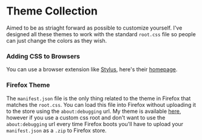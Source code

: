 # Theme Collection
Aimed to be as striaght forward as possible to customize yourself.
I've designed all these themes to work with the standard `root.css` file so people can just change the colors as they wish.
### Adding CSS to Browsers
You can use a browser extension like [Stylus](https://addons.mozilla.org/en-CA/firefox/addon/styl-us/), here's their [homepage](https://add0n.com/stylus.html).
### Firefox Theme
The `manifest.json` file is the only thing related to the theme in Firefox that matches the `root.css`. You can load this file into Firefox without uploading it to the store
using the `about:debugging` url. My theme is available [here](https://addons.mozilla.org/en-US/firefox/addon/poeko-theme/), however if you use a custom css root and don't want
to use the `about:debugging` url every time Firefox boots you'll have to upload your `manifest.json` as a `.zip` to Firefox store.
